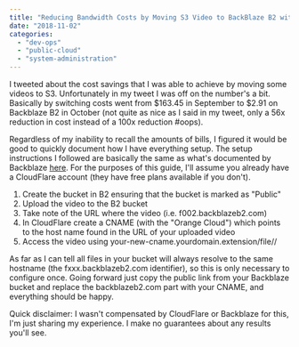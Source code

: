 ```yaml
---
title: "Reducing Bandwidth Costs by Moving S3 Video to BackBlaze B2 with CloudFlare"
date: "2018-11-02"
categories: 
  - "dev-ops"
  - "public-cloud"
  - "system-administration"
---
```


I tweeted about the cost savings that I was able to achieve by moving some videos to S3. Unfortunately in my tweet I was off on the number's a bit. Basically by switching costs went from $163.45 in September to $2.91 on Backblaze B2 in October (not quite as nice as I said in my tweet, only a 56x reduction in cost instead of a 100x reduction #oops).

Regardless of my inability to recall the amounts of bills, I figured it would be good to quickly document how I have everything setup. The setup instructions I followed are basically the same as what's documented by Backblaze [here](https://help.backblaze.com/hc/en-us/articles/217666928-Using-Backblaze-B2-with-the-Cloudflare-CDN). For the purposes of this guide, I'll assume you already have a CloudFlare account (they have free plans available if you don't).

1. Create the bucket in B2 ensuring that the bucket is marked as "Public"
2. Upload the video to the B2 bucket
3. Take note of the URL where the video (i.e. f002.backblazeb2.com)
4. In CloudFlare create a CNAME (with the "Orange Cloud") which points to the host name found in the URL of your uploaded video
5. Access the video using your-new-cname.yourdomain.extension/file//

As far as I can tell all files in your bucket will always resolve to the same hostname (the fxxx.backblazeb2.com identifier), so this is only necessary to configure once. Going forward just copy the public link from your Backblaze bucket and replace the backblazeb2.com part with your CNAME, and everything should be happy.

Quick disclaimer: I wasn't compensated by CloudFlare or Backblaze for this, I'm just sharing my experience. I make no guarantees about any results you'll see.

